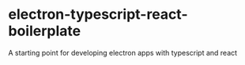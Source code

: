 # electron-typescript-react-boilerplate
A starting point for developing electron apps with typescript and react
